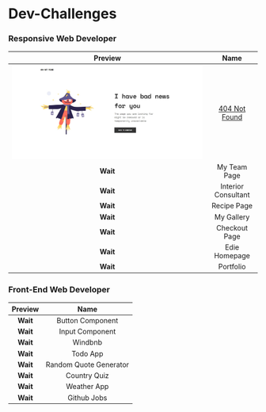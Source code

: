# Dev-Challenges

### Responsive Web Developer
**Preview** | **Name**
:--: | :--:
![404 Not Found](./assets/404-not-found.jpeg) | [404 Not Found](./404-not-found/)
 **Wait** | My Team Page
 **Wait** | Interior Consultant
 **Wait** | Recipe Page
 **Wait** | My Gallery
 **Wait** | Checkout Page
 **Wait** | Edie Homepage
 **Wait** | Portfolio
### Front-End Web Developer
**Preview** | **Name**
:--: | :--:
 **Wait** | Button Component
 **Wait** | Input Component
 **Wait** | Windbnb
 **Wait** | Todo App
 **Wait** | Random Quote Generator
 **Wait** | Country Quiz
 **Wait** | Weather App
**Wait** | Github Jobs